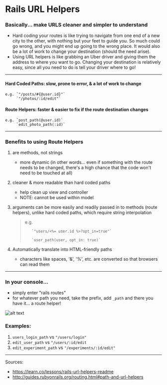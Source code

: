 # Rails URL Helpers

### Basically... make URLS cleaner and simpler to understand
- Hard coding your routes is like trying to navigate from one end of a new city to the other, with nothing but your feet to guide you. So much could go wrong, and you might end up going to the wrong place. It would also be a lot of work to change your destination (should the need arise). 
- Using URL helpers is like grabbing an Uber driver and giving them the address to where you want to go. Changing your destination is relatively easy, since all you need to do is tell your driver where to go!

-------------------

#### Hard Coded Paths: slow, prone to error, & a lot of work to change
    e.g. `"/posts/#{@user.id}"`
         `"/photos/:id/edit"`

#### Route Helpers: faster & easier to fix if the route destination changes
    e.g. `post_path(@user.id)`
         `edit_photo_path(:id)`

------------------

### Benefits to using Route Helpers

1. are methods, not strings
    - more dynamic (in other words... even if something with the route needs to be changed, there's a high chance that the code won't need to be touched at all)

2. cleaner & more readable than hard coded paths
    - help clean up view and controller
    - NOTE: cannot be used within model 

3. arguments can be more easily and readily passed in to methods (route helpers), unlike hard coded paths, which require string interpolation
    >    e.g. 
    >    
    >        `"users/<%= user.id %>?opt_in=true"`
    >
    >        `user_path(user, opt_in: true)`

4. Automatically translate into HTML-friendly paths
    - characters like spaces, '&', '%', etc. are converted so that browsers can read them 

-----------------

### In your console... 

- simply enter "rails routes"
- for whatever path you need, take the prefix, add `_path` and there you have it... a route helper!

![alt text](https://github.com/gracenoh153/Memo/blob/master/Screen%20Shot%202017-04-20%20at%208.22.30%20PM.png "Rails Routes in Console")

### Examples: 
1. `users_login_path` vs `"/users/login"`
2. `edit_user_path` vs `"/users/:id/edit`
2. `edit_experiment_path` vs `"/experiments/:id/edit"`

----------------

Sources:
- https://learn.co/lessons/rails-url-helpers-readme
- http://guides.rubyonrails.org/routing.html#path-and-url-helpers
